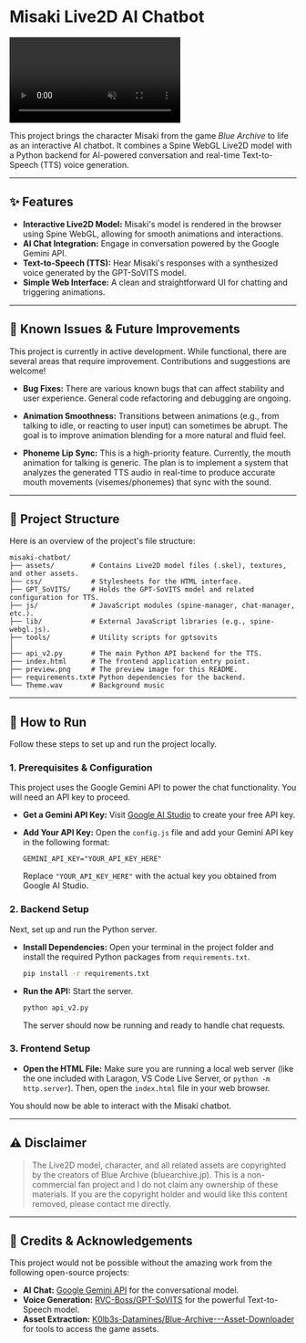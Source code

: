 # Misaki Live2D AI Chatbot

<video src="preview.mp4" controls muted autoplay loop style="max-width: 100%; height: auto;">
</video>

This project brings the character Misaki from the game *Blue Archive* to life as an interactive AI chatbot. It combines a Spine WebGL Live2D model with a Python backend for AI-powered conversation and real-time Text-to-Speech (TTS) voice generation.

---
## ✨ Features

* **Interactive Live2D Model:** Misaki's model is rendered in the browser using Spine WebGL, allowing for smooth animations and interactions.
* **AI Chat Integration:** Engage in conversation powered by the Google Gemini API.
* **Text-to-Speech (TTS):** Hear Misaki's responses with a synthesized voice generated by the GPT-SoVITS model.
* **Simple Web Interface:** A clean and straightforward UI for chatting and triggering animations.

---

## 🚧 Known Issues & Future Improvements

This project is currently in active development. While functional, there are several areas that require improvement. Contributions and suggestions are welcome!

* **Bug Fixes:** There are various known bugs that can affect stability and user experience. General code refactoring and debugging are ongoing.

* **Animation Smoothness:** Transitions between animations (e.g., from talking to idle, or reacting to user input) can sometimes be abrupt. The goal is to improve animation blending for a more natural and fluid feel.

* **Phoneme Lip Sync:** This is a high-priority feature. Currently, the mouth animation for talking is generic. The plan is to implement a system that analyzes the generated TTS audio in real-time to produce accurate mouth movements (visemes/phonemes) that sync with the sound.

---

## 📂 Project Structure

Here is an overview of the project's file structure:

```
misaki-chatbot/
├── assets/         # Contains Live2D model files (.skel), textures, and other assets.
├── css/            # Stylesheets for the HTML interface.
├── GPT_SoVITS/     # Holds the GPT-SoVITS model and related configuration for TTS.
├── js/             # JavaScript modules (spine-manager, chat-manager, etc.).
├── lib/            # External JavaScript libraries (e.g., spine-webgl.js).
├── tools/          # Utility scripts for gptsovits
│
├── api_v2.py       # The main Python API backend for the TTS.
├── index.html      # The frontend application entry point.
├── preview.png     # The preview image for this README.
├── requirements.txt# Python dependencies for the backend.
└── Theme.wav       # Background music
```

---

## 🚀 How to Run

Follow these steps to set up and run the project locally.

### 1. Prerequisites & Configuration

This project uses the Google Gemini API to power the chat functionality. You will need an API key to proceed.

* **Get a Gemini API Key:** Visit [Google AI Studio](https://aistudio.google.com/app/apikey) to create your free API key.

* **Add Your API Key:** Open the `config.js` file and add your Gemini API key in the following format:
    ```
    GEMINI_API_KEY="YOUR_API_KEY_HERE"
    ```
    Replace `"YOUR_API_KEY_HERE"` with the actual key you obtained from Google AI Studio.

### 2. Backend Setup

Next, set up and run the Python server.

* **Install Dependencies:** Open your terminal in the project folder and install the required Python packages from `requirements.txt`. 
    ```bash
    pip install -r requirements.txt
    ```
* **Run the API:** Start the server. 
    ```bash
    python api_v2.py
    ```
    The server should now be running and ready to handle chat requests.

### 3. Frontend Setup

* **Open the HTML File:** Make sure you are running a local web server (like the one included with Laragon, VS Code Live Server, or `python -m http.server`). Then, open the `index.html` file in your web browser.

You should now be able to interact with the Misaki chatbot.

---

## ⚠️ Disclaimer

> The Live2D model, character, and all related assets are copyrighted by the creators of Blue Archive (bluearchive.jp). This is a non-commercial fan project and I do not claim any ownership of these materials. If you are the copyright holder and would like this content removed, please contact me directly.
---

## 🙏 Credits & Acknowledgements

This project would not be possible without the amazing work from the following open-source projects:

* **AI Chat:** [Google Gemini API](https://ai.google.dev/) for the conversational model.
* **Voice Generation:** [RVC-Boss/GPT-SoVITS](https://github.com/RVC-Boss/GPT-SoVITS) for the powerful Text-to-Speech model.
* **Asset Extraction:** [K0lb3s-Datamines/Blue-Archive---Asset-Downloader](https://github.com/K0lb3s-Datamines/Blue-Archive---Asset-Downloader) for tools to access the game assets.